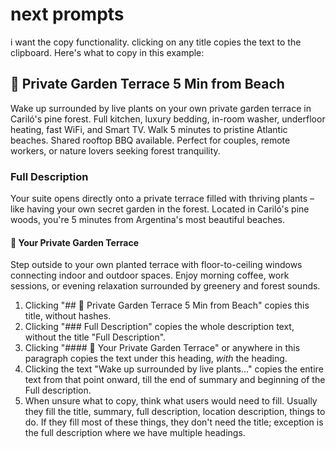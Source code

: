 # next prompts

i want the copy functionality. clicking on any title copies the text to the clipboard. Here's what to copy in this example:

## 🌿 Private Garden Terrace 5 Min from Beach

Wake up surrounded by live plants on your own private garden terrace in Cariló's pine forest. Full kitchen, luxury bedding, in-room washer, underfloor heating, fast WiFi, and Smart TV. Walk 5 minutes to pristine Atlantic beaches. Shared rooftop BBQ available. Perfect for couples, remote workers, or nature lovers seeking forest tranquility.

### Full Description

Your suite opens directly onto a private terrace filled with thriving plants – like having your own secret garden in the forest. Located in Cariló's pine woods, you're 5 minutes from Argentina's most beautiful beaches.

#### 🌿 Your Private Garden Terrace
Step outside to your own planted terrace with floor-to-ceiling windows connecting indoor and outdoor spaces. Enjoy morning coffee, work sessions, or evening relaxation surrounded by greenery and forest sounds.

1. Clicking "## 🌿 Private Garden Terrace 5 Min from Beach" copies this title, without hashes.
2. Clicking "### Full Description" copies the whole description text, without the title "Full Description".
3. Clicking "#### 🌿 Your Private Garden Terrace" or anywhere in this paragraph copies the text under this heading, *with* the heading.
4. Clicking the text "Wake up surrounded by live plants..." copies the entire text from that point onward, till the end of summary and beginning of the Full description.
5. When unsure what to copy, think what users would need to fill. Usually they fill the title, summary, full description, location description, things to do. If they fill most of these things, they don't need the title; exception is the full description where we have multiple headings.